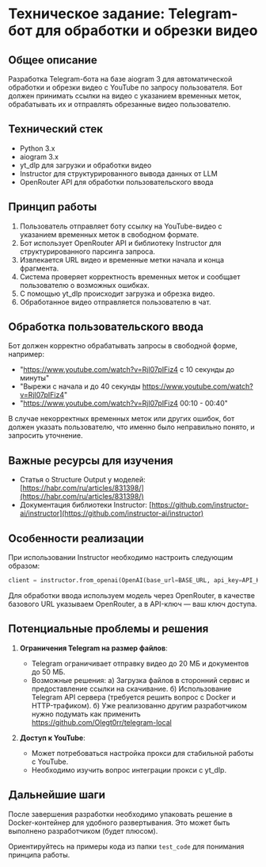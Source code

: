 # Техническое задание: Telegram-бот для обработки и обрезки видео

## Общее описание
Разработка Telegram-бота на базе aiogram 3 для автоматической обработки и обрезки видео с YouTube по запросу пользователя. Бот должен принимать ссылки на видео с указанием временных меток, обрабатывать их и отправлять обрезанные видео пользователю.

## Технический стек
- Python 3.x
- aiogram 3.x
- yt_dlp для загрузки и обработки видео
- Instructor для структурированного вывода данных от LLM
- OpenRouter API для обработки пользовательского ввода

## Принцип работы
1. Пользователь отправляет боту ссылку на YouTube-видео с указанием временных меток в свободном формате.
2. Бот использует OpenRouter API и библиотеку Instructor для структурированного парсинга запроса.
3. Извлекается URL видео и временные метки начала и конца фрагмента.
4. Система проверяет корректность временных меток и сообщает пользователю о возможных ошибках.
5. С помощью yt_dlp происходит загрузка и обрезка видео.
6. Обработанное видео отправляется пользователю в чат.

## Обработка пользовательского ввода
Бот должен корректно обрабатывать запросы в свободной форме, например:
- "https://www.youtube.com/watch?v=Rjl07pIFiz4 с 10 секунды до минуты"
- "Вырежи с начала и до 40 секунды https://www.youtube.com/watch?v=Rjl07pIFiz4"
- "https://www.youtube.com/watch?v=Rjl07pIFiz4 00:10 - 00:40"

В случае некорректных временных меток или других ошибок, бот должен указать пользователю, что именно было неправильно понято, и запросить уточнение.

## Важные ресурсы для изучения
- Статья о Structure Output у моделей: [https://habr.com/ru/articles/831398/](https://habr.com/ru/articles/831398/)
- Документация библиотеки Instructor: [https://github.com/instructor-ai/instructor](https://github.com/instructor-ai/instructor)

## Особенности реализации
При использовании Instructor необходимо настроить следующим образом:
```python
client = instructor.from_openai(OpenAI(base_url=BASE_URL, api_key=API_KEY), mode=instructor.Mode.JSON)
```

Для обработки ввода используем модель через OpenRouter, в качестве базового URL указываем OpenRouter, а в API-ключ — ваш ключ доступа.

## Потенциальные проблемы и решения
1. **Ограничения Telegram на размер файлов**:
   - Telegram ограничивает отправку видео до 20 МБ и документов до 50 МБ.
   - Возможные решения:
     а) Загрузка файлов в сторонний сервис и предоставление ссылки на скачивание.
     б) Использование Telegram API сервера (требуется решить вопрос с Docker и HTTP-трафиком).
     б) Уже реализованно другим разработчиком нужно подумать как применить https://github.com/Olegt0rr/telegram-local

2. **Доступ к YouTube**:
   - Может потребоваться настройка прокси для стабильной работы с YouTube.
   - Необходимо изучить вопрос интеграции прокси с yt_dlp.

## Дальнейшие шаги
После завершения разработки необходимо упаковать решение в Docker-контейнер для удобного развертывания. Это может быть выполнено разработчиком (будет плюсом).

Ориентируйтесь на примеры кода из папки `test_code` для понимания принципа работы.